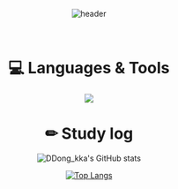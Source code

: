 <div align=center> 

 ![header](https://capsule-render.vercel.app/api?type=Waving&height=180&text=DDong_kka's%20Github-nl-&fontSize=40&fontColor=EAEAEA&fontAlignY=30&color=0:64b3f4,100:c2e59c&desc=Welcome!&descAlign=58&descAlignY=50)

<br>
<div align=center><h1>💻 Languages & Tools </h1></div>

<p align="center">
  <a href="https://skillicons.dev">
    <img src="https://skillicons.dev/icons?i=java,spring,c,mysql,html,css,js,notion,git,github,eclipse,vscode&perline=4" />
  </a>
</p>




<div align=center><h1> ✏ Study log </h1></div>

![DDong_kka's GitHub stats](https://github-readme-stats.vercel.app/api?username=jjsh0208&theme=cobalt&icons=true&show_icons=true&title_color=a8edea)

[![Top Langs](https://github-readme-stats.vercel.app/api/top-langs/?username=jjsh0208)](https://github.com/anuraghazra/github-readme-stats)

</div>
